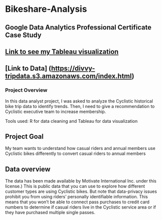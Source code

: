 # Bikeshare-Analysis
## Google Data Analytics Professional Certificate Case Study


## [Link to see my Tableau visualization](https://public.tableau.com/app/profile/pyi.than8003/viz/BikeShareDataAnalysis_16637180032020/BikeShareDataAnalysis?publish=yes)

## [Link to Data] (https://divvy-tripdata.s3.amazonaws.com/index.html)

### Project Overview

In this data analyst project, I was asked to analyze the Cyclistic historical bike trip data to identify trends. Then, I need to give a recommendation to Cyclistic executive team to increase membership.

Tools used: R for data cleaning and Tableau for data visualization

## Project Goal

My team wants to understand how casual riders and annual members use Cyclistic bikes differently to convert casual riders to annual members

## Data overview

The data has been made available by Motivate International Inc. under this license.) This is public data that you can use to explore how different customer types are using Cyclistic bikes. But note that data-privacy issues prohibit you from using riders’ personally identifiable information. This means that you won’t be able to connect pass purchases to credit card numbers to determine if casual riders live in the Cyclistic service area or if they have purchased multiple single passes.


